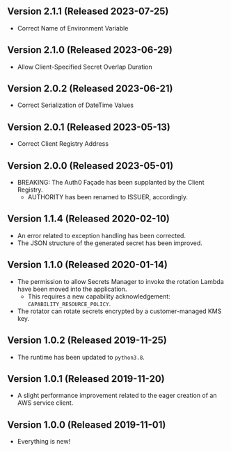 ## Version 2.1.1 (Released 2023-07-25)

- Correct Name of Environment Variable

## Version 2.1.0 (Released 2023-06-29)

- Allow Client-Specified Secret Overlap Duration

## Version 2.0.2 (Released 2023-06-21)

- Correct Serialization of DateTime Values

## Version 2.0.1 (Released 2023-05-13)

- Correct Client Registry Address

## Version 2.0.0 (Released 2023-05-01)

- BREAKING: The Auth0 Façade has been supplanted by the Client Registry.
  - AUTHORITY has been renamed to ISSUER, accordingly.

## Version 1.1.4 (Released 2020-02-10)

- An error related to exception handling has been corrected.
- The JSON structure of the generated secret has been improved.

## Version 1.1.0 (Released 2020-01-14)

- The permission to allow Secrets Manager to invoke the rotation Lambda have been moved into the application.
  - This requires a new capability acknowledgement: `CAPABILITY_RESOURCE_POLICY`.
- The rotator can rotate secrets encrypted by a customer-managed KMS key.

## Version 1.0.2 (Released 2019-11-25)

- The runtime has been updated to `python3.8`.

## Version 1.0.1 (Released 2019-11-20)

- A slight performance improvement related to the eager creation of an AWS service client.

## Version 1.0.0 (Released 2019-11-01)

- Everything is new!
